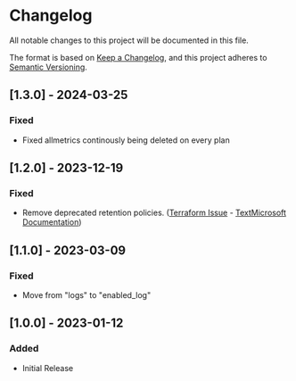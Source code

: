 # Changelog

All notable changes to this project will be documented in this file.

The format is based on [Keep a Changelog](https://keepachangelog.com/en/1.0.0/),
and this project adheres to [Semantic Versioning](https://semver.org/spec/v2.0.0.html).

## [1.3.0] - 2024-03-25

### Fixed

- Fixed allmetrics continously being deleted on every plan

## [1.2.0] - 2023-12-19

### Fixed

- Remove deprecated retention policies. ([Terraform Issue](https://github.com/hashicorp/terraform-provider-azurerm/issues/23051) - [TextMicrosoft Documentation](https://learn.microsoft.com/en-us/azure/azure-monitor/essentials/migrate-to-azure-storage-lifecycle-policy?tabs=portal))

## [1.1.0] - 2023-03-09

### Fixed

- Move from "logs" to "enabled_log"

## [1.0.0] - 2023-01-12

### Added

- Initial Release

